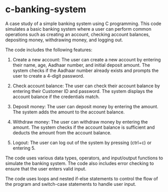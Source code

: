 # c-banking-system
A case study of a simple banking system using C programming. This code simulates a basic banking system where a user can perform common operations such as creating an account, checking account balances, depositing money, withdrawing money, and logging out.

The code includes the following features:

1. Create a new account: The user can create a new account by entering their name, age, Aadhaar number, and initial deposit amount.
The system checks if the Aadhaar number already exists and prompts the user to create a 4-digit password.


2. Check account balance: The user can check their account balance by entering their Customer ID and password. The system displays the account balance if the credentials match.


3. Deposit money: The user can deposit money by entering the amount. The system adds the amount to the account balance.


4. Withdraw money: The user can withdraw money by entering the amount. The system checks if the account balance is sufficient and deducts the amount from the account balance.


5. Logout: The user can log out of the system by pressing (ctrl+c) or entering 5.

The code uses various data types, operators, and input/output functions to simulate the banking system. The code also includes error checking to ensure that the user enters valid input.

The code uses loops and nested if-else statements to control the flow of the program and switch-case statements to handle user input.

